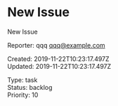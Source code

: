 # New Issue

New Issue

Reporter: qqq <qqq@example.com>  

Created: 2019-11-22T10:23:17.497Z  
Updated: 2019-11-22T10:23:17.497Z

Type: task  
Status: backlog  
Priority: 10
